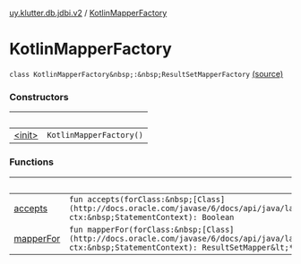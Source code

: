 [uy.klutter.db.jdbi.v2](../index.md) / [KotlinMapperFactory](.)


# KotlinMapperFactory
`class KotlinMapperFactory&nbsp;:&nbsp;ResultSetMapperFactory` [(source)](https://github.com/kohesive/klutter/blob/master/db-jdbi-v2-jdk6/src/main/kotlin/uy/klutter/db/jdbi/v2/Factories.kt#L23)



### Constructors

|&nbsp;|&nbsp;|
|---|---|
| [&lt;init&gt;](-init-.md) | `KotlinMapperFactory()` |

### Functions

|&nbsp;|&nbsp;|
|---|---|
| [accepts](accepts.md) | `fun accepts(forClass:&nbsp;[Class](http://docs.oracle.com/javase/6/docs/api/java/lang/Class.html)&lt;*&gt;, ctx:&nbsp;StatementContext): Boolean` |
| [mapperFor](mapper-for.md) | `fun mapperFor(forClass:&nbsp;[Class](http://docs.oracle.com/javase/6/docs/api/java/lang/Class.html)&lt;*&gt;, ctx:&nbsp;StatementContext): ResultSetMapper&lt;*&gt;?` |
